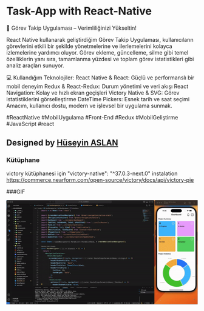 # Task-App with React-Native


🚀 Görev Takip Uygulaması – Verimliliğinizi Yükseltin!

React Native kullanarak geliştirdiğim Görev Takip Uygulaması, kullanıcıların görevlerini etkili bir şekilde yönetmelerine ve ilerlemelerini kolayca izlemelerine yardımcı oluyor. Görev ekleme, güncelleme, silme gibi temel özelliklerin yanı sıra, tamamlanma yüzdesi ve toplam görev istatistikleri gibi analiz araçları sunuyor.

💻 Kullandığım Teknolojiler:
React Native & React: Güçlü ve performanslı bir mobil deneyim
Redux & React-Redux: Durum yönetimi ve veri akışı
React Navigation: Kolay ve hızlı ekran geçişleri
Victory Native & SVG: Görev istatistiklerini görselleştirme
DateTime Pickers: Esnek tarih ve saat seçimi
Amacım, kullanıcı dostu, modern ve işlevsel bir uygulama sunmak.

#ReactNative #MobilUygulama #Front-End #Redux #MobilGeliştirme #JavaScript #react



##  Designed by <a href="https://www.linkedin.com/in/h%C3%BCseyin-aslan-128519203/" target="_blank">Hüseyin ASLAN</a> 



### Kütüphane

victory kütüphanesi için 
 "victory-native": "^37.0.3-next.0" instalation
https://commerce.nearform.com/open-source/victory/docs/api/victory-pie

###GIF

![](./src/assets/image/49_museMind-gif11.gif)
